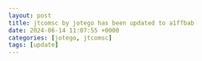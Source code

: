```yaml
---
layout: post
title: jtcomsc by jotego has been updated to a1ffbab
date: 2024-06-14 11:07:55 +0000
categories: [jotego, jtcomsc]
tags: [update]
---
```



